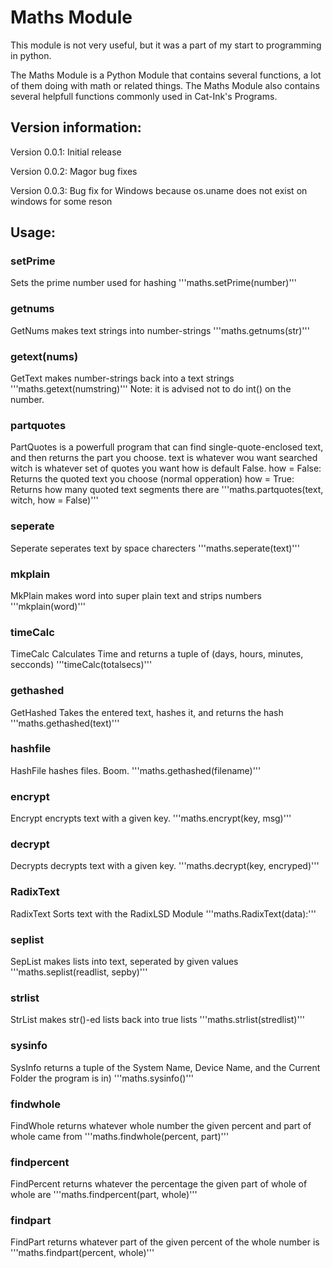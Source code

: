 # Maths Module

This module is not very useful, but it was a part of my start to programming in python.

The Maths Module is a Python Module that contains several functions, a lot of them doing with math or related things.
The Maths Module also contains several helpfull functions commonly used in Cat-Ink's Programs.

## Version information:
Version 0.0.1:
Initial release

Version 0.0.2:
Magor bug fixes

Version 0.0.3:
Bug fix for Windows because os.uname does not exist on windows for some reson

## Usage:
### setPrime
Sets the prime number used for hashing
'''maths.setPrime(number)'''

### getnums
GetNums makes text strings into  number-strings
'''maths.getnums(str)'''

### getext(nums)
GetText makes number-strings back into a text strings
'''maths.getext(numstring)'''
Note: it is advised not to do int() on the number.

### partquotes
PartQuotes is a powerfull program that can find single-quote-enclosed text, and then returns the part you choose.
text is whatever wou want searched
witch is whatever set of quotes you want
how is default False.
how = False: Returns the quoted text you choose (normal opperation)
how = True:  Returns how many quoted text segments there are
'''maths.partquotes(text, witch, how = False)'''

### seperate
Seperate seperates text by space charecters
'''maths.seperate(text)'''

### mkplain
MkPlain makes word into super plain text and strips numbers
'''mkplain(word)'''

### timeCalc
TimeCalc Calculates Time and returns a tuple of (days, hours, minutes, secconds)
'''timeCalc(totalsecs)'''

### gethashed
GetHashed Takes the entered text, hashes it, and returns the hash
'''maths.gethashed(text)'''

### hashfile
HashFile hashes files. Boom.
'''maths.gethashed(filename)'''

### encrypt
Encrypt encrypts text with a given key.
'''maths.encrypt(key, msg)'''

### decrypt
Decrypts decrypts text with a given key.
'''maths.decrypt(key, encryped)'''

### RadixText
RadixText Sorts text with the RadixLSD Module
'''maths.RadixText(data):'''

### seplist
SepList makes lists into text, seperated by given values
'''maths.seplist(readlist, sepby)'''

### strlist
StrList makes str()-ed lists back into true lists
'''maths.strlist(stredlist)'''

### sysinfo
SysInfo returns a tuple of the System Name, Device Name, and the Current Folder the program is in)
'''maths.sysinfo()'''

### findwhole
FindWhole returns whatever whole number the given percent and part of whole came from
'''maths.findwhole(percent, part)'''

### findpercent
FindPercent returns whatever the percentage the given part of whole of whole are
'''maths.findpercent(part, whole)'''

### findpart
FindPart returns whatever part of the given percent of the whole number is
'''maths.findpart(percent, whole)'''
